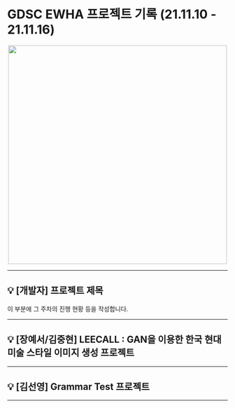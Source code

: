 # GDSC EWHA 프로젝트 기록 (21.11.10 - 21.11.16)

 <p align="center">
    <img src="https://user-images.githubusercontent.com/69420512/140852566-fdd9ac1f-94c5-4854-9173-ebe535458dd5.png" width = 500>
 </p>

---

## 💡 [개발자] 프로젝트 제목

이 부분에 그 주차의 진행 현황 등을 작성합니다.

---

## 💡 [장예서/김중현] LEECALL : GAN을 이용한 한국 현대 미술 스타일 이미지 생성 프로젝트


---

## 💡 [김선영] Grammar Test 프로젝트

---
